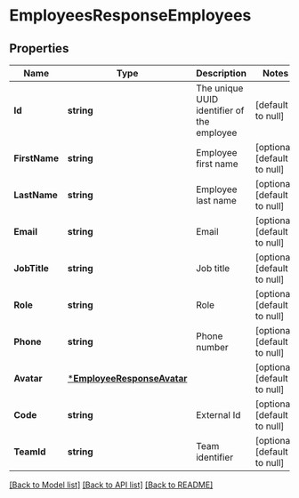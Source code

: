 # EmployeesResponseEmployees

## Properties
Name | Type | Description | Notes
------------ | ------------- | ------------- | -------------
**Id** | **string** | The unique UUID identifier of the employee | [default to null]
**FirstName** | **string** | Employee first name | [optional] [default to null]
**LastName** | **string** | Employee last name | [optional] [default to null]
**Email** | **string** | Email | [optional] [default to null]
**JobTitle** | **string** | Job title | [optional] [default to null]
**Role** | **string** | Role | [optional] [default to null]
**Phone** | **string** | Phone number | [optional] [default to null]
**Avatar** | [***EmployeeResponseAvatar**](EmployeeResponse_avatar.md) |  | [optional] [default to null]
**Code** | **string** | External Id | [optional] [default to null]
**TeamId** | **string** | Team identifier | [optional] [default to null]

[[Back to Model list]](../README.md#documentation-for-models) [[Back to API list]](../README.md#documentation-for-api-endpoints) [[Back to README]](../README.md)

